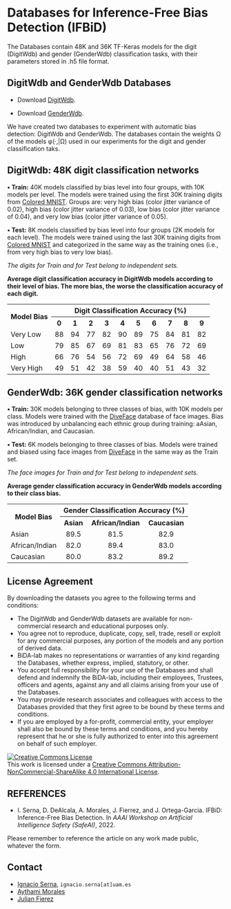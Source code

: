 # 

# Databases for Inference-Free Bias Detection (IFBiD)
The Databases contain 48K and 36K TF-Keras models for the digit (DigitWdb) and gender (GenderWdb) classification tasks, with their parameters stored in .h5 file format.

## DigitWdb and GenderWdb Databases

+ Download [DigitWdb](https://dauam-my.sharepoint.com/:u:/g/personal/ignacio_serna_uam_es/EYPbr33V1EtOoe1LTwO_CvkBV07plFdeXOrH4Pr8ySeSEQ).

+ Download [GenderWdb](https://dauam-my.sharepoint.com/:u:/g/personal/ignacio_serna_uam_es/Ef8pvGT5IzpBssxZCElN6doB43iP_idaOYqu2gjiXHSVIA?e=nYvxye).

We have created two databases to experiment with automatic bias detection: DigitWdb and GenderWdb. The databases contain the weights Ω of the models φ(·,|Ω) used
in our experiments for the digit and gender classification taks. 

## DigitWdb: 48K digit classification networks

**• Train:** 40K models classified by bias level into four groups, with 10K models per level. The models were trained using the first 30K training digits from [Colored MNIST](https://github.com/feidfoe/learning-not-to-learn). Groups are: very high bias (color jitter variance of 0.02), high bias (color jitter variance of 0.03), low bias (color jitter variance of 0.04), and very low bias (color jitter variance of 0.05).

**• Test:** 8K models classified by bias level into four groups (2K models for each level). The models were trained using the last 30K training digits from [Colored MNIST](https://github.com/feidfoe/learning-not-to-learn) and categorized in the same way as the training ones (i.e., from very high bias to very low bias).

*The digits for Train and for Test belong to independent sets.*

**Average digit classification accuracy in DigitWdb models according to their level of bias. The more bias, the worse the classification accuracy of each digit.**
<table>
  <tr align="center">
    <th rowspan="2">Model Bias</th>
    <th colspan="10">Digit Classification Accuracy (%)</th>
  </tr>
   <tr align="center">
    <th>0<th>1<th>2<th>3<th>4<th>5<th>6<th>7<th>8<th>9
  </tr>
  <tr align="center"><td align="left">Very Low	 <td>	88  <td> 94 <td> 77 <td> 82 <td> 90 <td> 89 <td> 75 <td> 84 <td> 81 <td> 82 </tr>
  <tr align="center"><td align="left">Low	      <td>	79  <td>  85  <td>  67  <td>  69  <td>  81  <td>  83  <td>  65  <td>  76  <td>  72  <td>  69 </tr>
  <tr align="center"><td align="left">High	     <td>	66  <td>  76  <td>  54  <td>  56  <td>  72  <td>  69  <td>  49  <td>  64  <td>  58  <td>  46	</tr>
  <tr align="center"><td align="left">Very High	<td>	49  <td>  51  <td>  42  <td>  38  <td>  59  <td>  40  <td>  40  <td>  51  <td>  43  <td>  32 </tr>
</table>


## GenderWdb: 36K gender classification networks

**• Train:** 30K models belonging to three classes of bias, with 10K models per class. Models were trained with the [DiveFace](https://github.com/BiDAlab/DiveFace) database of face images. Bias was introduced by unbalancing each ethnic group during training: aAsian, African/Indian, and Caucasian.

**• Test:** 6K models belonging to three classes of bias. Models were trained and biased using face images from [DiveFace](https://github.com/BiDAlab/DiveFace) in the same way as the Train set.

*The face images for Train and for Test belong to independent sets.*

**Average gender classification accuracy in GenderWdb models according to their class bias.**
<table>
  <tr align="center">
    <th rowspan="2">Model Bias</th>
    <th colspan="10">Gender Classification Accuracy (%)</th>
  </tr>
   <tr align="center">
    <th>Asian<th>African/Indian<th>Caucasian
  </tr>
  <tr align="center"><td align="left">Asian	 <td>	89.5  <td> 81.5 <td> 82.9 </tr>
  <tr align="center"><td align="left">African/Indian	      <td>	82.0  <td>  89.4  <td>  83.0  </tr>
  <tr align="center"><td align="left">Caucasian	     <td>	80.0  <td>  83.2  <td>  89.2  </tr>
</table>

<!-- ![](https://github.com/BiDAlab/BeCAPTCHA-Mouse/blob/master/Fig5.png) -->

## License Agreement
By downloading the datasets you agree to the following terms and conditions:

+ The DigitWdb and GenderWdb datasets are available for non-commercial research and educational purposes only.
+ You agree not to reproduce, duplicate, copy, sell, trade, resell or exploit for any commercial purposes, any portion of the models and any portion of derived data.
+ BiDA-lab makes no representations or warranties of any kind regarding the Databases, whether express, implied, statutory, or other.
+ You accept full responsibility for your use of the Databases and shall defend and indemnify the BiDA-lab, including their employees, Trustees, officers and agents, against any and all claims arising from your use of the Databases.
+ You may provide research associates and colleagues with access to the Databases provided that they first agree to be bound by these terms and conditions.
+ If you are employed by a for-profit, commercial entity, your employer shall also be bound by these terms and conditions, and you hereby represent that he or she is fully authorized to enter into this agreement on behalf of such employer.

<a rel="license" href="http://creativecommons.org/licenses/by-nc-sa/4.0/"><img alt="Creative Commons License" style="border-width:0" src="https://i.creativecommons.org/l/by-nc-sa/4.0/88x31.png" /></a><br />This work is licensed under a <a rel="license" href="http://creativecommons.org/licenses/by-nc-sa/4.0/">Creative Commons Attribution-NonCommercial-ShareAlike 4.0 International License</a>.

## REFERENCES

+ I. Serna, D. DeAlcala, A. Morales, J. Fierrez, and J. Ortega-Garcia. IFBiD: Inference-Free Bias Detection. In *AAAI Workshop on Artificial Intelligence Safety (SafeAI)*, 2022.

Please remember to reference the article on any work made public, whatever the form.

## Contact
- [Ignacio Serna](https://scholar.google.com/citations?user=qS4cpgUAAAAJ), ``ignacio.serna[at]uam.es``
- [Aythami Morales](https://aythami.me/)
- [Julian Fierez](http://biometrics.eps.uam.es/fierrez/index.php)
